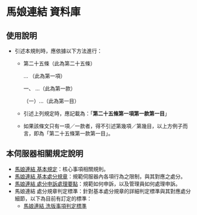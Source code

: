 # 馬娘連結 資料庫

## 使用說明

* 引述本規則時，應依據以下方法進行：
  * 第二十五條（此為第二十五條）

       ... （此為第一項）

      一、 ...（此為第一款）

      （一）...（此為第一目）

  * 引述上列規定時，應記載為：「**第二十五條第一項第一款第一目**」
  * 如果該條文只有一項／一款者，得不引述第幾項／第幾目，以上方例子而言，即為「第二十五條第一款第一目」。

## 本伺服器相關規定說明

* [馬娘連結 基本規定](ji-ben-gui-ding/ma-niang-lian-jie-ji-ben-gui-ding.md)：核心事項相關規則。
* [馬娘連結 基本處分規章](chu-fen/ma-niang-lian-jie-ji-ben-chu-fen-gui-zhang.md)：規範伺服器內各項行為之限制，與其對應之處分。
* [馬娘連結 處分申訴處理要點](chu-fen/ma-niang-lian-jie-chu-fen-shen-su-chu-li-yao-dian.md)：規範如何申訴，以及管理員如何處理申訴。
* 馬娘連結 處分規章判定標準：針對基本處分規章的詳細判定標準與其對應處分細節，以下為目前有訂定的標準：
  * [馬娘連結 洗版事項判定標準](chu-fen-xi-ze/ma-niang-lian-jie-xi-ban-shi-xiang-pan-ding-biao-zhun.md)


